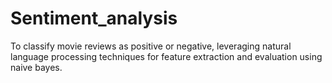 # Sentiment_analysis
To classify movie reviews as positive or negative, leveraging natural language processing techniques for feature extraction and evaluation using naive bayes.

